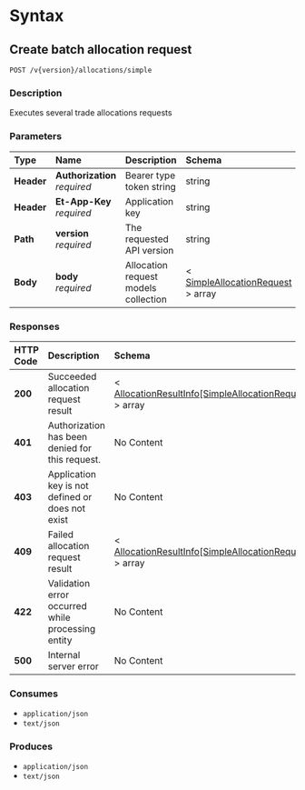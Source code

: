 # Syntax

## Create batch allocation request

```text
POST /v{version}/allocations/simple
```

### Description

Executes several trade allocations requests

### Parameters

| Type | Name | Description | Schema | Default |
| :--- | :--- | :--- | :--- | :--- |
| **Header** | **Authorization**   _required_ | Bearer type token string | string |  |
| **Header** | **Et-App-Key**   _required_ | Application key | string |  |
| **Path** | **version**   _required_ | The requested API version | string | `"1.0"` |
| **Body** | **body**   _required_ | Allocation request models collection | &lt; [SimpleAllocationRequest]() &gt; array |  |

### Responses

| HTTP Code | Description | Schema |
| :--- | :--- | :--- |
| **200** | Succeeded allocation request result | &lt; [AllocationResultInfo\[SimpleAllocationRequest\]]() &gt; array |
| **401** | Authorization has been denied for this request. | No Content |
| **403** | Application key is not defined or does not exist | No Content |
| **409** | Failed allocation request result | &lt; [AllocationResultInfo\[SimpleAllocationRequest\]]() &gt; array |
| **422** | Validation error occurred while processing entity | No Content |
| **500** | Internal server error | No Content |

### Consumes

* `application/json`
* `text/json`

### Produces

* `application/json`
* `text/json`

